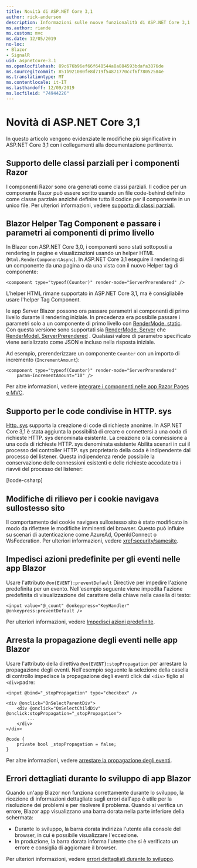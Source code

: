 ```yaml
---
title: Novità di ASP.NET Core 3,1
author: rick-anderson
description: Informazioni sulle nuove funzionalità di ASP.NET Core 3,1.
ms.author: riande
ms.custom: mvc
ms.date: 12/05/2019
no-loc:
- Blazor
- SignalR
uid: aspnetcore-3.1
ms.openlocfilehash: 89c676b96ef66f648544a8a884593bdafa3876de
ms.sourcegitcommit: 851b921080fe8d719f54871770ccf6f78052584e
ms.translationtype: MT
ms.contentlocale: it-IT
ms.lasthandoff: 12/09/2019
ms.locfileid: "74944226"
---
```

# <a name="whats-new-in-aspnet-core-31"></a>Novità di ASP.NET Core 3,1

In questo articolo vengono evidenziate le modifiche più significative in ASP.NET Core 3,1 con i collegamenti alla documentazione pertinente.

## <a name="partial-class-support-for-razor-components"></a>Supporto delle classi parziali per i componenti Razor

I componenti Razor sono ora generati come classi parziali. Il codice per un componente Razor può essere scritto usando un file code-behind definito come classe parziale anziché definire tutto il codice per il componente in un unico file. Per ulteriori informazioni, vedere [supporto di classi parziali](xref:blazor/components#partial-class-support).

## <a name="opno-locblazor-component-tag-helper-and-pass-parameters-to-top-level-components"></a>Blazor Helper Tag Component e passare i parametri ai componenti di primo livello

In Blazor con ASP.NET Core 3,0, i componenti sono stati sottoposti a rendering in pagine e visualizzazioni usando un helper HTML (`Html.RenderComponentAsync`). In ASP.NET Core 3,1 eseguire il rendering di un componente da una pagina o da una vista con il nuovo Helper tag di componente:

```cshtml
<component type="typeof(Counter)" render-mode="ServerPrerendered" />
```

L'helper HTML rimane supportato in ASP.NET Core 3,1, ma è consigliabile usare l'helper Tag Component.

le app Server Blazor possono ora passare parametri ai componenti di primo livello durante il rendering iniziale. In precedenza era possibile passare i parametri solo a un componente di primo livello con [RenderMode. static](xref:Microsoft.AspNetCore.Mvc.Rendering.RenderMode.Static). Con questa versione sono supportati sia [RenderMode. Server](xref:Microsoft.AspNetCore.Mvc.Rendering.RenderMode.Server) che [RenderModel. ServerPrerendered](xref:Microsoft.AspNetCore.Mvc.Rendering.RenderMode.ServerPrerendered) . Qualsiasi valore di parametro specificato viene serializzato come JSON e incluso nella risposta iniziale.

Ad esempio, prerenderizzare un componente `Counter` con un importo di incremento (`IncrementAmount`):

```razor
<component type="typeof(Counter)" render-mode="ServerPrerendered" 
    param-IncrementAmount="10" />
```

Per altre informazioni, vedere [integrare i componenti nelle app Razor Pages e MVC](xref:blazor/components#integrate-components-into-razor-pages-and-mvc-apps).

## <a name="support-for-shared-queues-in-httpsys"></a>Supporto per le code condivise in HTTP. sys

[Http. sys](xref:fundamentals/servers/httpsys) supporta la creazione di code di richieste anonime. In ASP.NET Core 3,1 è stata aggiunta la possibilità di creare o connettersi a una coda di richieste HTTP. sys denominata esistente. La creazione o la connessione a una coda di richieste HTTP. sys denominata esistente Abilita scenari in cui il processo del controller HTTP. sys proprietario della coda è indipendente dal processo del listener. Questa indipendenza rende possibile la conservazione delle connessioni esistenti e delle richieste accodate tra i riavvii del processo del listener:

[!code-csharp[](sample/Program.cs?name=snippet)]

## <a name="breaking-changes-for-samesite-cookies"></a>Modifiche di rilievo per i cookie navigava sullostesso sito

Il comportamento dei cookie navigava sullostesso sito è stato modificato in modo da riflettere le modifiche imminenti del browser. Questo può influire su scenari di autenticazione come AzureAd, OpenIdConnect o WsFederation. Per ulteriori informazioni, vedere <xref:security/samesite>.

## <a name="prevent-default-actions-for-events-in-opno-locblazor-apps"></a>Impedisci azioni predefinite per gli eventi nelle app Blazor

Usare l'attributo `@on{EVENT}:preventDefault` Directive per impedire l'azione predefinita per un evento. Nell'esempio seguente viene impedita l'azione predefinita di visualizzazione del carattere della chiave nella casella di testo:

```razor
<input value="@_count" @onkeypress="KeyHandler" @onkeypress:preventDefault />
```

Per ulteriori informazioni, vedere [Impedisci azioni predefinite](xref:blazor/components#prevent-default-actions).

## <a name="stop-event-propagation-in-opno-locblazor-apps"></a>Arresta la propagazione degli eventi nelle app Blazor

Usare l'attributo della direttiva `@on{EVENT}:stopPropagation` per arrestare la propagazione degli eventi. Nell'esempio seguente la selezione della casella di controllo impedisce la propagazione degli eventi click dal `<div>` figlio al `<div>`padre:

```razor
<input @bind="_stopPropagation" type="checkbox" />

<div @onclick="OnSelectParentDiv">
    <div @onclick="OnSelectChildDiv" @onclick:stopPropagation="_stopPropagation">
        ...
    </div>
</div>

@code {
    private bool _stopPropagation = false;
}
```

Per altre informazioni, vedere [arrestare la propagazione degli eventi](xref:blazor/components#stop-event-propagation).

## <a name="detailed-errors-during-opno-locblazor-app-development"></a>Errori dettagliati durante lo sviluppo di app Blazor

Quando un'app Blazor non funziona correttamente durante lo sviluppo, la ricezione di informazioni dettagliate sugli errori dall'app è utile per la risoluzione dei problemi e per risolvere il problema. Quando si verifica un errore, Blazor app visualizzano una barra dorata nella parte inferiore della schermata:

* Durante lo sviluppo, la barra dorata indirizza l'utente alla console del browser, in cui è possibile visualizzare l'eccezione.
* In produzione, la barra dorata informa l'utente che si è verificato un errore e consiglia di aggiornare il browser.

Per ulteriori informazioni, vedere [errori dettagliati durante lo sviluppo](xref:blazor/handle-errors#detailed-errors-during-development).
